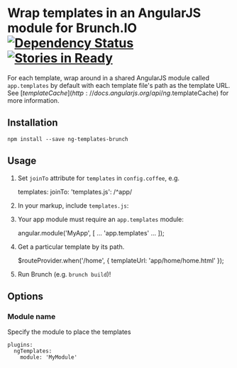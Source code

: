 # Wrap templates in an AngularJS module for Brunch.IO<br/>[![Dependency Status](https://david-dm.org/kenhkan/ng-templates-brunch.png)](https://david-dm.org/kenhkan/ng-templates-brunch) [![Stories in Ready](https://badge.waffle.io/kenhkan/ng-templates-brunch.png)](http://waffle.io/kenhkan/ng-templates-brunch)

For each template, wrap around in a shared AngularJS module called
`app.templates` by default with each template file's path as the template URL.
See [$templateCache](http://docs.angularjs.org/api/ng.$templateCache) for more
information.


## Installation

`npm install --save ng-templates-brunch`


## Usage

1. Set `joinTo` attribute for `templates` in `config.coffee`, e.g.

    templates:
      joinTo:
        'templates.js': /^app/

2. In your markup, include `templates.js`:

    <script type="text/javascript" src="/templates.js"></script>

3. Your app module must require an `app.templates` module:

    angular.module('MyApp', [
      ...
      'app.templates'
      ...
    ]);

4. Get a particular template by its path.

    $routeProvider.when('/home', { templateUrl: 'app/home/home.html' });

5. Run Brunch (e.g. `brunch build`)!


## Options

### Module name

Specify the module to place the templates

    plugins:
      ngTemplates:
        module: 'MyModule'
